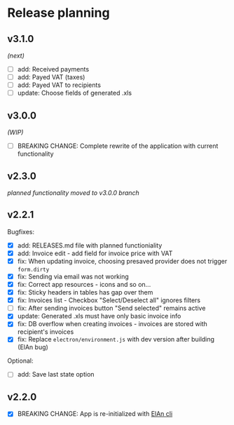 # Release planning

## v3.1.0
*(next)*
- [ ] add: Received payments
- [ ] add: Payed VAT (taxes)
- [ ] add: Payed VAT to recipients
- [ ] update: Choose fields of generated .xls

## v3.0.0
*(WIP)*
- [ ] BREAKING CHANGE: Complete rewrite of the application with current functionality

## v2.3.0
*planned functionality moved to v3.0.0 branch*

## v2.2.1
Bugfixes:

- [x] add: RELEASES.md file with planned functioniality
- [x] add: Invoice edit - add field for invoice price with VAT
- [x] fix: When updating invoice, choosing presaved provider does not trigger `form.dirty`
- [x] fix: Sending via email was not working
- [x] fix: Correct app resources - icons and so on...
- [x] fix: Sticky headers in tables has gap over them
- [x] fix: Invoices list - Checkbox "Select/Deselect all" ignores filters
- [ ] fix: After sending invoices button "Send selected" remains active
- [x] update: Generated .xls must have only basic invoice info
- [x] fix: DB overflow when creating invoices - invoices are stored with recipient's invoices
- [x] fix: Replace `electron/environment.js` with dev version after building (ElAn bug)

Optional:
- [ ] add: Save last state option

## v2.2.0
- [x] BREAKING CHANGE: App is re-initialized with [ElAn cli](https://github.com/D-LUSiON/elan-cli)
